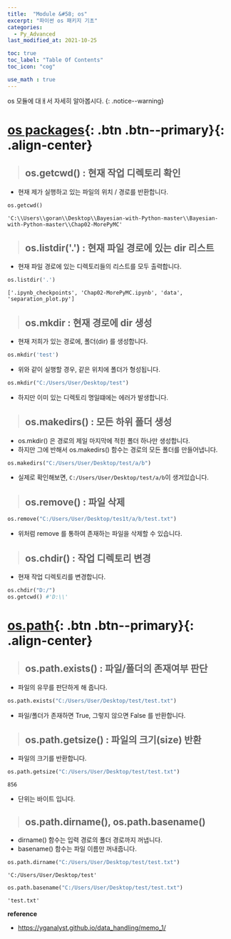 ```yaml
---
title:  "Module &#58; os"
excerpt: "파이썬 os 패키지 기초"
categories:
  - Py_Advanced
last_modified_at: 2021-10-25

toc: true
toc_label: "Table Of Contents"
toc_icon: "cog"

use_math : true
---
```


 os 모듈에 대ㅐ서 자세히 알아봅시다.
{: .notice--warning}

# [os packages](#link){: .btn .btn--primary}{: .align-center}

> ## os.getcwd() : 현재 작업 디렉토리 확인

- 현재 제가 실행하고 있는 파일의 위치 / 경로를 반환합니다.

```python
os.getcwd()
```



```
'C:\\Users\\goran\\Desktop\\Bayesian-with-Python-master\\Bayesian-with-Python-master\\Chap02-MorePyMC'
```

> ## os.listdir('.') : 현재 파일 경로에 있는 dir 리스트

- 현재 파일 경로에 있는 디렉토리들의 리스트를 모두 출력합니다.

```python
os.listdir('.')
```

```
['.ipynb_checkpoints', 'Chap02-MorePyMC.ipynb', 'data', 'separation_plot.py']
```

> ## os.mkdir : 현재 경로에 dir 생성

- 현재 저희가 있는 경로에, 폴더(dir) 를 생성합니다.

```python
os.mkdir('test')
```

- 위와 같이 실행할 경우, 같은 위치에 폴더가 형성됩니다.

```python
os.mkdir("C:/Users/User/Desktop/test")
```

- 하지만 이미 있는 디렉토리 명일떄에는 에러가 발생합니다.

> ## os.makedirs() : 모든 하위 폴더 생성

- os.mkdir() 은 경로의 제일 마지막에 적힌 폴더 하나만 생성합니다.
- 하지만 그에 반해서 os.makedirs() 함수는 경로의 모든 폴더를 만들어냅니다.

```python
os.makedirs("C:/Users/User/Desktop/test/a/b")
```

- 실제로 확인해보면, `C:/Users/User/Desktop/test/a/b`이 생겨있습니다.

> ## os.remove() : 파일 삭제 

```python
os.remove("C:/Users/User/Desktop/tes1t/a/b/test.txt")
```

- 위처럼 remove 를 통하여 존재하는 파일을 삭제할 수 있습니다. 

> ## os.chdir() : 작업 디렉토리 변경

- 현재 작업 디렉토리를 변경합니다.

```python
os.chdir("D:/")
os.getcwd() #'D:\\'
```

# [os.path](#link){: .btn .btn--primary}{: .align-center}

> ## os.path.exists() : 파일/폴더의 존재여부 판단

- 파일의 유무를 판단하게 해 줍니다. 

```python
os.path.exists("C:/Users/User/Desktop/test/test.txt")
```

- 파일/폴더가 존재하면 True, 그렇지 않으면 False 를 반환합니다.

> ## os.path.getsize() : 파일의 크기(size) 반환

- 파일의 크기를 반환합니다.

```python
os.path.getsize("C:/Users/User/Desktop/test/test.txt")
```

```
856
```

- 단위는 바이트 입니다. 

> ## os.path.dirname(), os.path.basename()

- dirname() 함수는 입력 경로의 폴더 경로까지 꺼냅니다.
- basename() 함수는 파일 이름만 꺼내줍니다. 

```python
os.path.dirname("C:/Users/User/Desktop/test/test.txt")
```

```
'C:/Users/User/Desktop/test'
```

```python
os.path.basename("C:/Users/User/Desktop/test/test.txt")
```

```
'test.txt'
```

**reference**

- <https://yganalyst.github.io/data_handling/memo_1/>

